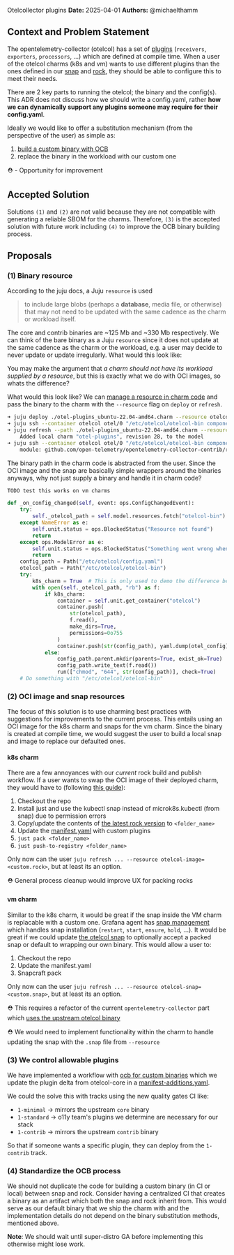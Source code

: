 Otelcollector plugins
**Date:** 2025-04-01
**Authors:** @michaelthamm

## Context and Problem Statement

The opentelemetry-collector (otelcol) has a set of [plugins](https://github.com/open-telemetry/opentelemetry-collector-releases/blob/main/distributions/otelcol-contrib/manifest.yaml) (`receivers`, `exporters`, `processors`, ...) which are defined at compile time. When a user of the otelcol charms (k8s and vm) wants to use different plugins than the ones defined in our [snap](https://github.com/canonical/opentelemetry-collector-snap/blob/5dfafd0994e249c5a543126240b4f5fbac834251/snap/snapcraft.yaml#L82) and [rock](https://github.com/canonical/opentelemetry-collector-rock/blob/5433a69195afa7a484437f8f21b16645b1240d52/0.120.0/rockcraft.yaml#L29), they should be able to configure this to meet their needs.

There are 2 key parts to running the otelcol; the binary and the config(s). This ADR does not discuss how we should write a config.yaml, rather **how we can dynamically support any plugins someone may require for their config.yaml**.

Ideally we would like to offer a substitution mechanism (from the perspective of the user) as simple as:
1. [build a custom binary with OCB](https://opentelemetry.io/docs/collector/custom-collector/)
2. replace the binary in the workload with our custom one

⛑️ - Opportunity for improvement

## Accepted Solution

Solutions `(1)` and `(2)` are not valid because they are not compatible with generating a reliable SBOM for the charms. Therefore, `(3)` is the accepted solution with future work including `(4)` to improve the OCB binary building process.

## Proposals
### (1) Binary resource
According to the juju docs, a Juju `resource` is used
> to include large blobs (perhaps a **database**, media file, or otherwise) that may not need to be updated with the same cadence as the charm or workload itself.

The core and contrib binaries are ~125 Mb and ~330 Mb respectively. We can think of the bare binary as a Juju `resource` since it does not update at the same cadence as the charm or the workload, e.g. a user may decide to never update or update irregularly. What would this look like:

You may make the argument that *a charm should not have its workload supplied by a resource*, but this is exactly what we do with OCI images, so whats the difference?

What would this look like? We can [manage a resource in charm code](https://ops.readthedocs.io/en/latest/howto/manage-resources.html) and pass the binary to the charm with the `--resource` flag on `deploy` or `refresh`.

```bash
➜ juju deploy ./otel-plugins_ubuntu-22.04-amd64.charm --resource otelcol-bin="custom/otelcol-contrib" otel
➜ juju ssh --container otelcol otel/0 "/etc/otelcol/otelcol-bin components" | grep lokireceiver
➜ juju refresh --path ./otel-plugins_ubuntu-22.04-amd64.charm --resource otelcol-bin="custom/otelcol-contrib" otel
    Added local charm "otel-plugins", revision 28, to the model
➜ juju ssh --container otelcol otel/0 "/etc/otelcol/otelcol-bin components" | grep lokireceiver                       
    module: github.com/open-telemetry/opentelemetry-collector-contrib/receiver/lokireceiver v0.122.0
```

The binary path in the charm code is abstracted from the user. Since the OCI image and the snap are basically simple wrappers around the binaries anyways, why not just supply a binary and handle it in charm code?


```python
TODO test this works on vm charms

def _on_config_changed(self, event: ops.ConfigChangedEvent):
    try:
        self._otelcol_path = self.model.resources.fetch("otelcol-bin")
    except NameError as e:
        self.unit.status = ops.BlockedStatus("Resource not found")
        return
    except ops.ModelError as e:
        self.unit.status = ops.BlockedStatus("Something went wrong when claiming resources")
        return
    config_path = Path("/etc/otelcol/config.yaml")
    otelcol_path = Path("/etc/otelcol/otelcol-bin")
    try:
        k8s_charm = True  # This is only used to demo the difference between code in vm charm vs. k8s charm
        with open(self._otelcol_path, "rb") as f:
            if k8s_charm:
                container = self.unit.get_container("otelcol")
                container.push(
                    str(otelcol_path),
                    f.read(),
                    make_dirs=True,
                    permissions=0o755
                )
                container.push(str(config_path), yaml.dump(otel_config), make_dirs=True)
            else:
                config_path.parent.mkdir(parents=True, exist_ok=True)
                config_path.write_text(f.read())
                run(["chmod", "644", str(config_path)], check=True)
    # Do something with "/etc/otelcol/otelcol-bin"
```

### (2) OCI image and snap resources
The focus of this solution is to use charming best practices with suggestions for improvements to the current process. This entails using an OCI image for the k8s charm and snaps for the vm charm. Since the binary is created at compile time, we would suggest the user to build a local snap and image to replace our defaulted ones.

#### k8s charm
There are a few annoyances with our *current* rock build and publish workflow. If a user wants to swap the OCI image of their deployed charm, they would have to (following [this guide](https://github.com/canonical/opentelemetry-collector-rock/blob/main/README.md)):
1. Checkout the repo
2. Install just and use the kubectl snap instead of microk8s.kubectl (from snap) due to permission errors
3. Copy/update the contents of [the latest rock version](https://github.com/canonical/opentelemetry-collector-rock/tree/main/0.120.0) to `<folder_name>`
4. Update the [manifest.yaml](https://github.com/canonical/opentelemetry-collector-rock/blob/main/0.120.0/manifest.yaml) with custom plugins
5. `just pack <folder_name>`
6. `just push-to-registry <folder_name>`

Only now can the user `juju refresh ... --resource otelcol-image=<custom.rock>`, but at least its an option.

⛑️ General process cleanup would improve UX for packing rocks

#### vm charm
Similar to the k8s charm, it would be great if the snap inside the VM charm is replacable with a custom one. Grafana agent has [snap management](https://github.com/canonical/grafana-agent-operator/blob/c240db4308374f4e64d146813cae8502b170c2f5/src/snap_management.py#L74) which handles snap installation (`restart`, `start`, `ensure`, `hold`, ...). It would be great if we could update [the otelcol snap](https://github.com/canonical/opentelemetry-collector-snap/blob/master/snap/snapcraft.yaml) to optionally accept a packed snap or default to wrapping our own binary. This would allow a user to:
1. Checkout the repo
2. Update the manifest.yaml
3. Snapcraft pack

Only now can the user `juju refresh ... --resource otelcol-snap=<custom.snap>`, but at least its an option.

⛑️ This requires a refactor of the current `opentelemetry-collector` part which [uses the upstream otelcol binary](https://github.com/canonical/opentelemetry-collector-snap/blob/5dfafd0994e249c5a543126240b4f5fbac834251/snap/snapcraft.yaml#L74)

⛑️ We would need to implement functionality within the charm to handle updating the snap with the `.snap` file from `--resource`

### (3) We control allowable plugins
We have implemented a workflow with [ocb for custom binaries](https://github.com/canonical/opentelemetry-collector-rock/blob/5433a69195afa7a484437f8f21b16645b1240d52/justfile#L78) which we update the plugin delta from otelcol-core in a [manifest-additions.yaml](https://github.com/canonical/opentelemetry-collector-rock/blob/main/0.120.0/manifest-additions.yaml).

We could the solve this with tracks using the new quality gates CI like:
- `1-minimal` -> mirrors the upstream `core` binary
- `1-standard` -> o11y team's plugins we determine are necessary for our stack
- `1-contrib` -> mirrors the upstream `contrib` binary

So that if someone wants a specific plugin, they can deploy from the `1-contrib` track.

### (4) Standardize the OCB process
We should not duplicate the code for building a custom binary (in CI or local) between snap and rock. Consider having a centralized CI that creates a binary as an artifact which both the snap and rock inherit from. This would serve as our default binary that we ship the charm with and the implementation details do not depend on the binary substitution methods, mentioned above.

**Note**: We should wait until super-distro GA before implementing this otherwise might lose work.
